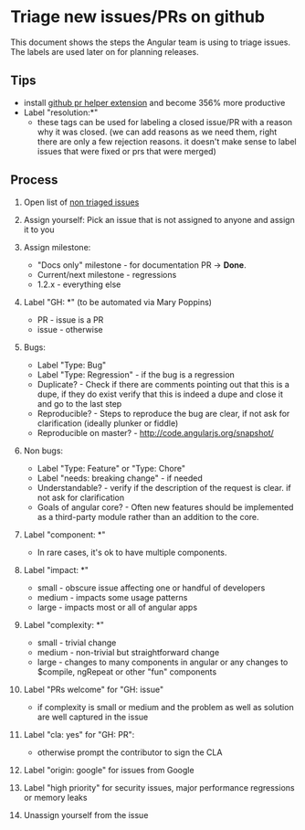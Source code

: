 # Triage new issues/PRs on github

This document shows the steps the Angular team is using to triage issues.
The labels are used later on for planning releases.

## Tips ##

* install [github pr helper extension](https://github.com/petebacondarwin/github-pr-helper) and become 356% more productive
* Label "resolution:*"
    * these tags can be used for labeling a closed issue/PR with a reason why it was closed. (we can add reasons as we need them, right there are only a few rejection reasons. it doesn't make sense to label issues that were fixed or prs that were merged)


## Process ##

1. Open list of [non triaged issues](https://github.com/angular/angular.js/issues?direction=desc&milestone=none&page=1&sort=created&state=open)
1. Assign yourself: Pick an issue that is not assigned to anyone and assign it to you
1. Assign milestone:
    * "Docs only" milestone - for documentation PR -> **Done**.
    * Current/next milestone - regressions
    * 1.2.x - everything else
1. Label "GH: *" (to be automated via Mary Poppins)
    * PR - issue is a PR
    * issue - otherwise 
1. Bugs:
    * Label "Type: Bug"
    * Label "Type: Regression" - if the bug is a regression
    * Duplicate? - Check if there are comments pointing out that this is a dupe, if they do exist verify that this is indeed a dupe and close it and go to the last step
    * Reproducible? - Steps to reproduce the bug are clear, if not ask for clarification (ideally plunker or fiddle)
    * Reproducible on master? - http://code.angularjs.org/snapshot/

1. Non bugs:
    * Label "Type: Feature" or "Type: Chore"
    * Label "needs: breaking change" - if needed
    * Understandable? - verify if the description of the request is clear. if not ask for clarification
    * Goals of angular core? - Often new features should be implemented as a third-party module rather than an addition to the core.

1. Label "component: *"
    * In rare cases, it's ok to have multiple components. 
1. Label "impact: *"
   * small - obscure issue affecting one or handful of developers
   * medium - impacts some usage patterns
   * large - impacts most or all of angular apps
1. Label "complexity: *"
    * small - trivial change
    * medium - non-trivial but straightforward change
    * large - changes to many components in angular or any changes to $compile, ngRepeat or other "fun" components
1. Label "PRs welcome" for "GH: issue"
    * if complexity is small or medium and the problem as well as solution are well captured in the issue
1. Label "cla: yes" for "GH: PR": 
    * otherwise prompt the contributor to sign the CLA
1. Label "origin: google" for issues from Google
1. Label "high priority" for security issues, major performance regressions or memory leaks

1. Unassign yourself from the issue

